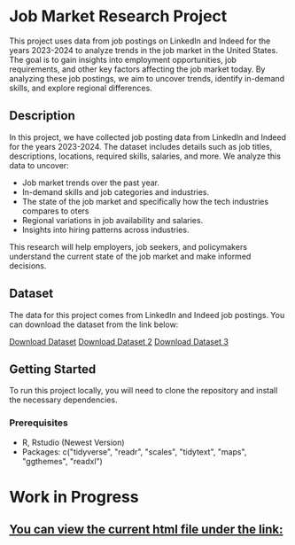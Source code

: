 # Job Market Research Project

This project uses data from job postings on LinkedIn and Indeed for the years 2023-2024 to analyze trends in the job market in the United States. 
The goal is to gain insights into employment opportunities, job requirements, and other key factors affecting the job market today. 
By analyzing these job postings, we aim to uncover trends, identify in-demand skills, and explore regional differences.

## Description

In this project, we have collected job posting data from LinkedIn and Indeed for the years 2023-2024. The dataset includes details such as job titles, descriptions, locations, required skills, salaries, and more. We analyze this data to uncover:
- Job market trends over the past year.
- In-demand skills and job categories and industries.
- The state of the job market and specifically how the tech industries compares to oters
- Regional variations in job availability and salaries.
- Insights into hiring patterns across industries.

This research will help employers, job seekers, and policymakers understand the current state of the job market and make informed decisions.

## Dataset

The data for this project comes from LinkedIn and Indeed job postings. You can download the dataset from the link below:

[Download Dataset](https://www.kaggle.com/datasets/arshkon/linkedin-job-postings/data)
[Download Dataset 2](https://fred.stlouisfed.org/series/IHLIDXUS)
[Download Dataset 3](https://fred.stlouisfed.org/series/IHLIDXUSTPSOFTDEVE)

## Getting Started

To run this project locally, you will need to clone the repository and install the necessary dependencies.

### Prerequisites

- R, Rstudio (Newest Version)
- Packages: c("tidyverse", "readr", "scales", "tidytext", "maps", "ggthemes", "readxl")

# Work in Progress
## [You can view the current html file under the link:](https://htmlpreview.github.io/?https://github.com/hieunguyen312/Job_Market_Research_Project/blob/main/Job_Market_Project.html)


